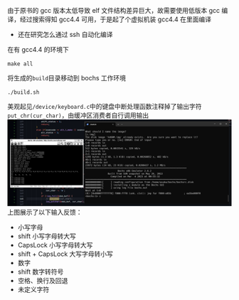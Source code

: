 由于原书的 gcc 版本太低导致 elf 文件结构差异巨大，故需要使用低版本 gcc 编译，经过搜索得知 gcc4.4 可用，于是起了个虚拟机装 gcc4.4 在里面编译
- 还在研究怎么通过 ssh 自动化编译


在有 gcc4.4 的环境下
```shell
make all
```
将生成的`build`目录移动到 bochs 工作环境

```shell
./build.sh
```
美观起见`/device/keyboard.c`中的键盘中断处理函数注释掉了输出字符`put_chr(cur_char)`，由缓冲区消费者自行调用输出
![result](./img/result.png)
上图展示了以下输入反馈：
- 小写字母
- shift 小写字母转大写
- CapsLock 小写字母转大写
- shift + CapsLock 大写字母转小写
- 数字
- shift 数字转符号
- 空格、换行及回退
- 未定义字符